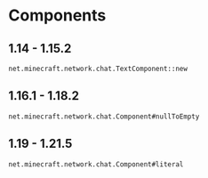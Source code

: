 # Components

## 1.14 - 1.15.2
`net.minecraft.network.chat.TextComponent::new`

## 1.16.1 - 1.18.2
`net.minecraft.network.chat.Component#nullToEmpty`

## 1.19 - 1.21.5
`net.minecraft.network.chat.Component#literal`
